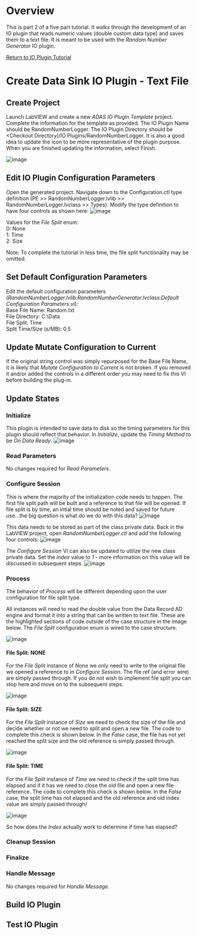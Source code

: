 # Overview
This is part 2 of a five part tutorial.  It walks through the development of an IO plugin that reads numeric values (double custom data type) and saves them to a text file.  It is meant to be used with the _Random Number Generator_ IO plugin.

[Return to IO Plugin Tutorial](./IO%20Plugin%20Tutorial.md#io-plugin-tutorial)

# Create Data Sink IO Plugin - Text File
## Create Project
Launch LabVIEW and create a new _ADAS IO Plugin Template_ project. Complete the information for the template as provided. The IO Plugin Name should be RandomNumberLogger. The IO Plugin Directory should be <Checkout Directory)/IO Plugins/RandomNumberLogger. It is also a good idea to update the icon to be more representative of the plugin purpose. When you are finished updating the information, select Finish.  

![image](https://user-images.githubusercontent.com/15633959/176764681-25bb4e67-04ba-41d3-889c-61b45672a219.png)

## Edit IO Plugin Configuration Parameters
Open the generated project. Navigate down to the Configuration.ctl type definition (PE >> RandomNumberLogger.lvlib >> RandomNumberLogger.lvclass >> Types). Modify the type definition to have four controls as shown here:
![image](https://user-images.githubusercontent.com/15633959/176767166-3fe47acb-a6e0-44ff-8234-322173eeb1a2.png)

Values for the _File Split_ enum:<br>
0: None <br>
1: Time <br>
2: Size <br>

Note: To complete the tutorial in less time, the file split functionality may be omitted.

## Set Default Configuration Parameters 
Edit the default configuration parameters (_RandomNumberLogger.lvlib:RandomNumberGenerator.lvclass:Default Configuration Parameters.vi_):<br>
Base File Name: Random.txt<br>
File Directory: C:\Data<br>
File Split: Time<br>
Split Time/Size (s/MB): 0.5<br>

## Update Mutate Configuration to Current
If the original string control was simply repurposed for the Base File Name, it is likely that _Mutate Configuration to Current_ is not broken.  If you removed it and/or added the controls in a different order you may need to fix this VI before building the plug-in.

## Update States
### Initialize
This plugin is intended to save data to disk so the timing parameters for this plugin should reflect that behavior.  In _Initialize_, update the _Timing Method_ to be _On Data Ready_.
![image](https://user-images.githubusercontent.com/15633959/176770255-df26e59b-3a8c-4ff2-bae7-74258916fd58.png)

### Read Parameters
No changes required for _Read Parameters_.

### Configure Session
This is where the majority of the initialization code needs to happen.  The first file split path will be built and a reference to that file will be opened. If file split is by time, an intial time should be noted and saved for future use...the big question is what do we do with this data?
![image](https://user-images.githubusercontent.com/15633959/176774506-aa54eae1-2482-48a9-9141-ea242621f1ab.png)

This data needs to be stored as part of the class private data.  Back in the LabVIEW project, open _RandomNumberLogger.ctl_ and add the following four controls:
![image](https://user-images.githubusercontent.com/15633959/177364881-64361dab-56ab-4d51-9733-1fd8433356b8.png)

The _Configure Session_ VI can also be updated to utilize the new class private data.  Set the _index_ value to _1_ - more information on this value will be discussed in subsequent steps.
![image](https://user-images.githubusercontent.com/15633959/177365233-9d16574e-2d89-4e3d-8b2d-e93490abf1fd.png)

### Process
The behavior of _Process_ will be different depending upon the user configuration for file split type.  

All instances will need to read the double value from the Data Record AD engine and format it into a string that can be written to text file.  These are the highlighted sections of code outside of the case structure in the image below.  The _File Split_ configuration enum is wired to the case structure.  

![image](https://user-images.githubusercontent.com/15633959/177379469-72d80f3d-95c5-4cfe-93b2-d366e203fae4.png)

#### File Split: NONE
For the _File Split_ instance of _None_ we only need to write to the original file we opened a reference to in _Configure Session_.  The file ref (and error wire) are simply passed through.  If you do not wish to implement file split you can stop here and move on to the subsequent steps.

![image](https://user-images.githubusercontent.com/15633959/177379590-e6501c49-3917-4dc3-8bdf-d9e82d029748.png)

#### File Split: SIZE
For the _File Split_ instance of _Size_ we need to check the size of the file and decide whether or not we need to split and open a new file.  The code to complete this check is shown below.  In the _False_ case, the file has not yet reached the split size and the old reference is simply passed through.

![image](https://user-images.githubusercontent.com/15633959/177379719-ca6bce17-8ea5-40f3-810b-1faa45a6534a.png)

#### File Split: TIME
For the _File Split_ instance of _Time_ we need to check if the split time has elapsed and if it has we need to close the old file and open a new file reference.  The code to complete this check is shown below.  In the _False_ case, the split time has not elapsed and the old reference and old index value are simply passed through/

![image](https://user-images.githubusercontent.com/15633959/177380935-0d8083fb-f052-4238-acb7-3a9a916e051a.png)

So how does the _Index_ actually work to determine if time has elapsed?







### Cleanup Session
### Finalize
### Handle Message
No changes required for _Handle Message_.
## Build IO Plugin
## Test IO Plugin  


